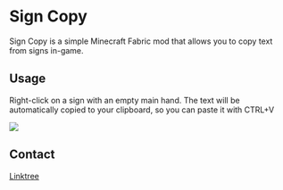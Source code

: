 # Sign Copy
Sign Copy is a simple Minecraft Fabric mod that allows you to copy
text from signs in-game.

## Usage

Right-click on a sign with an empty main hand. The text will be automatically
copied to your clipboard, so you can paste it with CTRL+V

![](https://i.postimg.cc/3wvvFcyx/signcopy-example.png)

## Contact

[Linktree](https://linktr.ee/notryken)